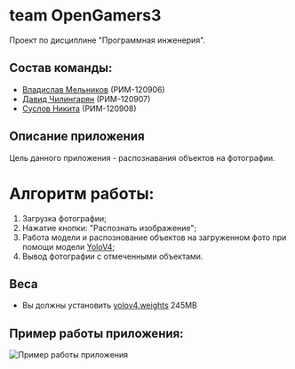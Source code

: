 # team OpenGamers3
Проект по дисциплине "Программная инженерия".

## Состав команды:
* [Владислав Мельников](https://github.com/whatisloveam) (РИМ-120906)
* [Давид Чилингарян](https://github.com/DavidChili34) (РИМ-120907)
* [Суслов Никита](https://github.com/SSLV90) (РИМ-120908)

## Описание приложения
Цель данного приложения - распознавания объектов на фотографии.

#  Алгоритм работы:
1. Загрузка фотографии;
2. Нажатие кнопки: "Распознать изображение";
3. Работа модели и распознование объектов на загруженном фото при помощи модели [YoloV4](https://arxiv.org/abs/2004.10934);
4. Вывод фотографии с отмеченными объектами.

## Веса
 * Вы должны установить [yolov4.weights](https://github.com/AlexeyAB/darknet/releases/download/darknet_yolo_v3_optimal/yolov4.weights) 245MB

## Пример работы приложения:
![Пример работы приложения](example.gif)

